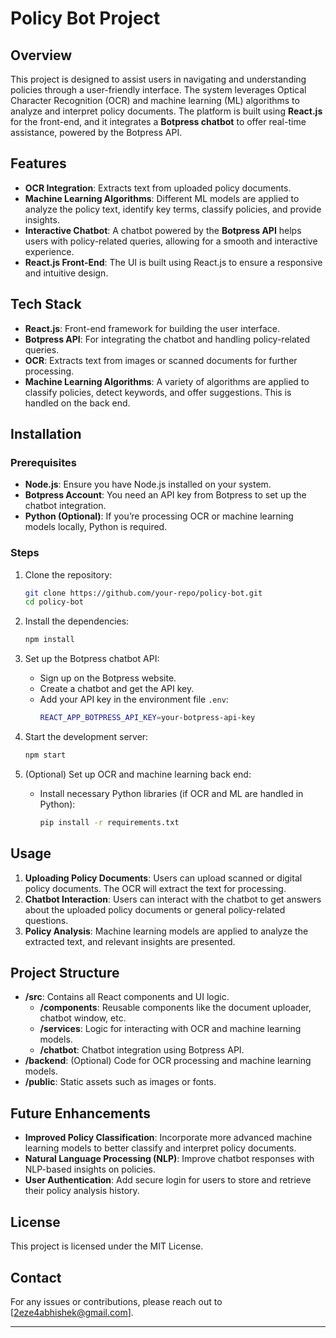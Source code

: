 # Policy Bot Project

## Overview
This project is designed to assist users in navigating and understanding policies through a user-friendly interface. The system leverages Optical Character Recognition (OCR) and machine learning (ML) algorithms to analyze and interpret policy documents. The platform is built using **React.js** for the front-end, and it integrates a **Botpress chatbot** to offer real-time assistance, powered by the Botpress API.

## Features
- **OCR Integration**: Extracts text from uploaded policy documents.
- **Machine Learning Algorithms**: Different ML models are applied to analyze the policy text, identify key terms, classify policies, and provide insights.
- **Interactive Chatbot**: A chatbot powered by the **Botpress API** helps users with policy-related queries, allowing for a smooth and interactive experience.
- **React.js Front-End**: The UI is built using React.js to ensure a responsive and intuitive design.
  
## Tech Stack
- **React.js**: Front-end framework for building the user interface.
- **Botpress API**: For integrating the chatbot and handling policy-related queries.
- **OCR**: Extracts text from images or scanned documents for further processing.
- **Machine Learning Algorithms**: A variety of algorithms are applied to classify policies, detect keywords, and offer suggestions. This is handled on the back end.
  
## Installation

### Prerequisites
- **Node.js**: Ensure you have Node.js installed on your system.
- **Botpress Account**: You need an API key from Botpress to set up the chatbot integration.
- **Python (Optional)**: If you’re processing OCR or machine learning models locally, Python is required.

### Steps
1. Clone the repository:
   ```bash
   git clone https://github.com/your-repo/policy-bot.git
   cd policy-bot
   ```

2. Install the dependencies:
   ```bash
   npm install
   ```

3. Set up the Botpress chatbot API:
   - Sign up on the Botpress website.
   - Create a chatbot and get the API key.
   - Add your API key in the environment file `.env`:
     ```bash
     REACT_APP_BOTPRESS_API_KEY=your-botpress-api-key
     ```

4. Start the development server:
   ```bash
   npm start
   ```

5. (Optional) Set up OCR and machine learning back end:
   - Install necessary Python libraries (if OCR and ML are handled in Python):
     ```bash
     pip install -r requirements.txt
     ```

## Usage
1. **Uploading Policy Documents**: Users can upload scanned or digital policy documents. The OCR will extract the text for processing.
2. **Chatbot Interaction**: Users can interact with the chatbot to get answers about the uploaded policy documents or general policy-related questions.
3. **Policy Analysis**: Machine learning models are applied to analyze the extracted text, and relevant insights are presented.

## Project Structure
- **/src**: Contains all React components and UI logic.
  - **/components**: Reusable components like the document uploader, chatbot window, etc.
  - **/services**: Logic for interacting with OCR and machine learning models.
  - **/chatbot**: Chatbot integration using Botpress API.
- **/backend**: (Optional) Code for OCR processing and machine learning models.
- **/public**: Static assets such as images or fonts.
  
## Future Enhancements
- **Improved Policy Classification**: Incorporate more advanced machine learning models to better classify and interpret policy documents.
- **Natural Language Processing (NLP)**: Improve chatbot responses with NLP-based insights on policies.
- **User Authentication**: Add secure login for users to store and retrieve their policy analysis history.

## License
This project is licensed under the MIT License.

## Contact
For any issues or contributions, please reach out to [2eze4abhishek@gmail.com].

---
